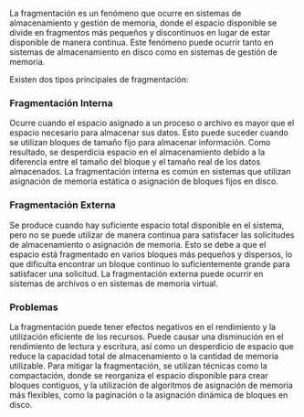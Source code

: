 La fragmentación es un fenómeno que ocurre en sistemas de almacenamiento y gestión de memoria, donde el espacio disponible se divide en fragmentos más pequeños y discontinuos en lugar de estar disponible de manera continua. Este fenómeno puede ocurrir tanto en sistemas de almacenamiento en disco como en sistemas de gestión de memoria.


Existen dos tipos principales de fragmentación:

### Fragmentación Interna
Ocurre cuando el espacio asignado a un proceso o archivo es mayor que el espacio necesario para almacenar sus datos. Esto puede suceder cuando se utilizan bloques de tamaño fijo para almacenar información. Como resultado, se desperdicia espacio en el almacenamiento debido a la diferencia entre el tamaño del bloque y el tamaño real de los datos almacenados. La fragmentación interna es común en sistemas que utilizan asignación de memoria estática o asignación de bloques fijos en disco.

### Fragmentación Externa
Se produce cuando hay suficiente espacio total disponible en el sistema, pero no se puede utilizar de manera continua para satisfacer las solicitudes de almacenamiento o asignación de memoria. Esto se debe a que el espacio está fragmentado en varios bloques más pequeños y dispersos, lo que dificulta encontrar un bloque continuo lo suficientemente grande para satisfacer una solicitud. La fragmentación externa puede ocurrir en sistemas de archivos o en sistemas de memoria virtual.

### Problemas 
La fragmentación puede tener efectos negativos en el rendimiento y la utilización eficiente de los recursos. Puede causar una disminución en el rendimiento de lectura y escritura, así como un desperdicio de espacio que reduce la capacidad total de almacenamiento o la cantidad de memoria utilizable. Para mitigar la fragmentación, se utilizan técnicas como la compactación, donde se reorganiza el espacio disponible para crear bloques contiguos, y la utilización de algoritmos de asignación de memoria más flexibles, como la paginación o la asignación dinámica de bloques en disco.



